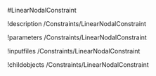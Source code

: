 <!-- MOOSE Object Documentation Stub: Remove this when content is added. -->
#LinearNodalConstraint

!description /Constraints/LinearNodalConstraint

!parameters /Constraints/LinearNodalConstraint

!inputfiles /Constraints/LinearNodalConstraint

!childobjects /Constraints/LinearNodalConstraint
